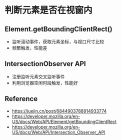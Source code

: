 # 判断元素是否在视窗内

## Element.getBoundingClientRect()

* 监听滚动事件，获取元素坐标，与视口尺寸比较
* 频繁触发，性能差

## IntersectionObserver API

* 注册监听元素交叉监听事件
* 利用浏览器空闲时段触发，性能好

## Reference

* https://juejin.cn/post/6844903788914933774
* https://developer.mozilla.org/en-US/docs/Web/API/Element/getBoundingClientRect
* https://developer.mozilla.org/en-US/docs/Web/API/Intersection_Observer_API
